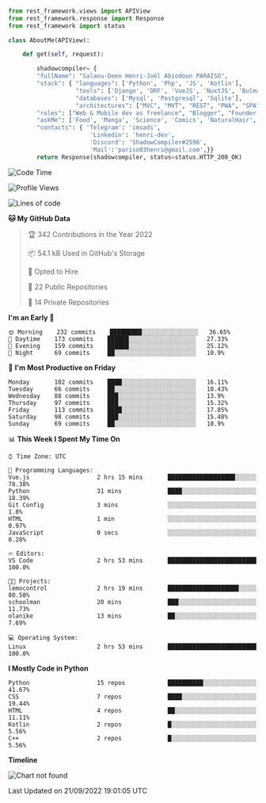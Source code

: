 ###
```python
from rest_framework.views import APIView
from rest_framework.response import Response
from rest_framework import status

class AboutMe(APIView):

    def get(self, request):

        shadowcompiler= {
        "fullName": "Salaou-Deen Henri-Joël Abiodoun PARAISO",
        "stack": { "languages": ['Python', 'Php', 'JS', 'Kotlin'],
                   "tools": ['Django', 'DRF', 'VueJS', 'NuxtJS', 'Bulma', 'Beufy'],
                   "databases": ['Mysql', 'Postgresql', 'Sqlite'],
                   "architectures": ["MVC", "MVT", "REST", "PWA", "SPA"]},        
        "roles": ["Web & Mobile dev as freelance", "Blogger", "Founder at @henrid3v", "Mentor"],
        "askMe": ['Food', 'Manga', 'Science', 'Comics', 'NaturalHair', 'Photography', 'Tech', 'Programming'],
        "contacts": { 'Telegram': 'imsadi',
                       'Linkedin': 'henri-dev',
                       'Discord': 'ShadowCompiler#2596',
                       'Mail':'pariso03henri@gmail.com',}}
        return Response(shadowcompiler, status=status.HTTP_200_OK)

```                    

<!--START_SECTION:waka-->
![Code Time](http://img.shields.io/badge/Code%20Time-350%20hrs%2057%20mins-blue)

![Profile Views](http://img.shields.io/badge/Profile%20Views-0-blue)

![Lines of code](https://img.shields.io/badge/From%20Hello%20World%20I%27ve%20Written-56%20Thousand%20lines%20of%20code-blue)

**🐱 My GitHub Data** 

> 🏆 342 Contributions in the Year 2022
 > 
> 📦 54.1 kB Used in GitHub's Storage 
 > 
> 💼 Opted to Hire
 > 
> 📜 22 Public Repositories 
 > 
> 🔑 14 Private Repositories  
 > 
**I'm an Early 🐤** 

```text
🌞 Morning    232 commits    █████████░░░░░░░░░░░░░░░░   36.65% 
🌆 Daytime    173 commits    ██████░░░░░░░░░░░░░░░░░░░   27.33% 
🌃 Evening    159 commits    ██████░░░░░░░░░░░░░░░░░░░   25.12% 
🌙 Night      69 commits     ██░░░░░░░░░░░░░░░░░░░░░░░   10.9%

```
📅 **I'm Most Productive on Friday** 

```text
Monday       102 commits    ████░░░░░░░░░░░░░░░░░░░░░   16.11% 
Tuesday      66 commits     ██░░░░░░░░░░░░░░░░░░░░░░░   10.43% 
Wednesday    88 commits     ███░░░░░░░░░░░░░░░░░░░░░░   13.9% 
Thursday     97 commits     ███░░░░░░░░░░░░░░░░░░░░░░   15.32% 
Friday       113 commits    ████░░░░░░░░░░░░░░░░░░░░░   17.85% 
Saturday     98 commits     ███░░░░░░░░░░░░░░░░░░░░░░   15.48% 
Sunday       69 commits     ██░░░░░░░░░░░░░░░░░░░░░░░   10.9%

```


📊 **This Week I Spent My Time On** 

```text
⌚︎ Time Zone: UTC

💬 Programming Languages: 
Vue.js                   2 hrs 15 mins       ███████████████████░░░░░░   78.38% 
Python                   31 mins             ████░░░░░░░░░░░░░░░░░░░░░   18.39% 
Git Config               3 mins              ░░░░░░░░░░░░░░░░░░░░░░░░░   1.8% 
HTML                     1 min               ░░░░░░░░░░░░░░░░░░░░░░░░░   0.97% 
JavaScript               0 secs              ░░░░░░░░░░░░░░░░░░░░░░░░░   0.28%

🔥 Editors: 
VS Code                  2 hrs 53 mins       █████████████████████████   100.0%

🐱‍💻 Projects: 
lemocontrol              2 hrs 19 mins       ████████████████████░░░░░   80.58% 
schoolman                20 mins             ███░░░░░░░░░░░░░░░░░░░░░░   11.73% 
olanike                  13 mins             ██░░░░░░░░░░░░░░░░░░░░░░░   7.69%

💻 Operating System: 
Linux                    2 hrs 53 mins       █████████████████████████   100.0%

```

**I Mostly Code in Python** 

```text
Python                   15 repos            ██████████░░░░░░░░░░░░░░░   41.67% 
CSS                      7 repos             ████░░░░░░░░░░░░░░░░░░░░░   19.44% 
HTML                     4 repos             ██░░░░░░░░░░░░░░░░░░░░░░░   11.11% 
Kotlin                   2 repos             █░░░░░░░░░░░░░░░░░░░░░░░░   5.56% 
C++                      2 repos             █░░░░░░░░░░░░░░░░░░░░░░░░   5.56%

```


**Timeline**

![Chart not found](https://raw.githubusercontent.com/shadowcompiler/shadowcompiler/main/charts/bar_graph.png) 


 Last Updated on 21/09/2022 19:01:05 UTC
<!--END_SECTION:waka-->
